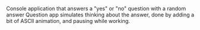 Console application that answers a "yes" or "no" question with a random answer
Question app simulates thinking about the answer, done by adding a bit of ASCII animation, and pausing while working.
